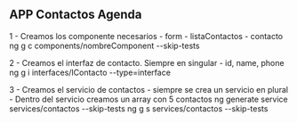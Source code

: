 ## APP Contactos Agenda

  1 - Creamos los componente necesarios
          - form
          - listaContactos
          - contacto
      ng g c components/nombreComponent  --skip-tests

  2 - Creamos el interfaz de contacto. Siempre en singular
            - id, name, phone 
      ng g i interfaces/IContacto --type=interface

  3 - Creamos el servicio de contactos
        - siempre se crea un servicio en plural
        - Dentro del servicio creamos un array con 5 contactos
    ng generate service services/contactos --skip-tests
    ng g s services/contactos --skip-tests
